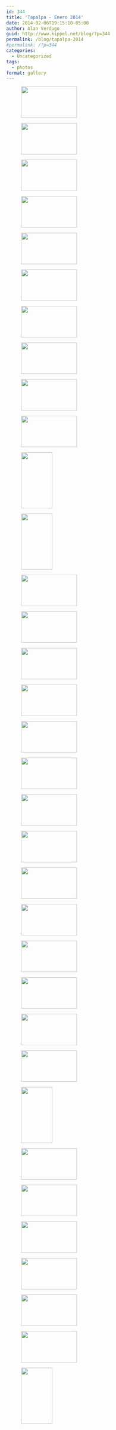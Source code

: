 ```yaml
---
id: 344
title: 'Tapalpa - Enero 2014'
date: 2014-02-06T19:15:10-05:00
author: Alan Verdugo
guid: http://www.kippel.net/blog/?p=344
permalink: /blog/tapalpa-2014
#permalink: /?p=344
categories:
  - Uncategorized
tags:
  - photos
format: gallery
---
```

<div id='gallery-2' class='gallery galleryid-344 gallery-columns-3 gallery-size-thumbnail'>
  <figure class='gallery-item'> 
  
  <div class='gallery-icon landscape'>
    <a href='http://www.kippel.net/blog/?attachment_id=302'><img width="150" height="84" src="https://raw.githubusercontent.com/alanverdugo/alanverdugo.github.io/master/wp-content/uploads/2014/02/20140125_001m.jpg" class="attachment-thumbnail size-thumbnail" alt="" /></a>
  </div></figure><figure class='gallery-item'> 
  
  <div class='gallery-icon landscape'>
    <a href='http://www.kippel.net/blog/?attachment_id=304'><img width="150" height="84" src="https://raw.githubusercontent.com/alanverdugo/alanverdugo.github.io/master/wp-content/uploads/2014/02/20140125_003m.jpg" class="attachment-thumbnail size-thumbnail" alt="" /></a>
  </div></figure><figure class='gallery-item'> 
  
  <div class='gallery-icon landscape'>
    <a href='http://www.kippel.net/blog/?attachment_id=305'><img width="150" height="84" src="https://raw.githubusercontent.com/alanverdugo/alanverdugo.github.io/master/wp-content/uploads/2014/02/20140125_004m.jpg" class="attachment-thumbnail size-thumbnail" alt="" /></a>
  </div></figure><figure class='gallery-item'> 
  
  <div class='gallery-icon landscape'>
    <a href='http://www.kippel.net/blog/?attachment_id=306'><img width="150" height="84" src="https://raw.githubusercontent.com/alanverdugo/alanverdugo.github.io/master/wp-content/uploads/2014/02/20140125_005m.jpg" class="attachment-thumbnail size-thumbnail" alt="" /></a>
  </div></figure><figure class='gallery-item'> 
  
  <div class='gallery-icon landscape'>
    <a href='http://www.kippel.net/blog/?attachment_id=307'><img width="150" height="84" src="https://raw.githubusercontent.com/alanverdugo/alanverdugo.github.io/master/wp-content/uploads/2014/02/20140125_006m.jpg" class="attachment-thumbnail size-thumbnail" alt="" /></a>
  </div></figure><figure class='gallery-item'> 
  
  <div class='gallery-icon landscape'>
    <a href='http://www.kippel.net/blog/?attachment_id=316'><img width="150" height="84" src="https://raw.githubusercontent.com/alanverdugo/alanverdugo.github.io/master/wp-content/uploads/2014/02/20140126_006m.jpg" class="attachment-thumbnail size-thumbnail" alt="" /></a>
  </div></figure><figure class='gallery-item'> 
  
  <div class='gallery-icon landscape'>
    <a href='http://www.kippel.net/blog/?attachment_id=315'><img width="150" height="84" src="https://raw.githubusercontent.com/alanverdugo/alanverdugo.github.io/master/wp-content/uploads/2014/02/20140126_005m.jpg" class="attachment-thumbnail size-thumbnail" alt="" /></a>
  </div></figure><figure class='gallery-item'> 
  
  <div class='gallery-icon landscape'>
    <a href='http://www.kippel.net/blog/?attachment_id=314'><img width="150" height="84" src="https://raw.githubusercontent.com/alanverdugo/alanverdugo.github.io/master/wp-content/uploads/2014/02/20140126_004m.jpg" class="attachment-thumbnail size-thumbnail" alt="" /></a>
  </div></figure><figure class='gallery-item'> 
  
  <div class='gallery-icon landscape'>
    <a href='http://www.kippel.net/blog/?attachment_id=313'><img width="150" height="84" src="https://raw.githubusercontent.com/alanverdugo/alanverdugo.github.io/master/wp-content/uploads/2014/02/20140126_003m.jpg" class="attachment-thumbnail size-thumbnail" alt="" /></a>
  </div></figure><figure class='gallery-item'> 
  
  <div class='gallery-icon landscape'>
    <a href='http://www.kippel.net/blog/?attachment_id=312'><img width="150" height="84" src="https://raw.githubusercontent.com/alanverdugo/alanverdugo.github.io/master/wp-content/uploads/2014/02/20140125_014m.jpg" class="attachment-thumbnail size-thumbnail" alt="" /></a>
  </div></figure><figure class='gallery-item'> 
  
  <div class='gallery-icon portrait'>
    <a href='http://www.kippel.net/blog/?attachment_id=311'><img width="84" height="150" src="https://raw.githubusercontent.com/alanverdugo/alanverdugo.github.io/master/wp-content/uploads/2014/02/20140125_013m.jpg" class="attachment-thumbnail size-thumbnail" alt="" /></a>
  </div></figure><figure class='gallery-item'> 
  
  <div class='gallery-icon portrait'>
    <a href='http://www.kippel.net/blog/?attachment_id=310'><img width="84" height="150" src="https://raw.githubusercontent.com/alanverdugo/alanverdugo.github.io/master/wp-content/uploads/2014/02/20140125_012m.jpg" class="attachment-thumbnail size-thumbnail" alt="" /></a>
  </div></figure><figure class='gallery-item'> 
  
  <div class='gallery-icon landscape'>
    <a href='http://www.kippel.net/blog/?attachment_id=308'><img width="150" height="84" src="https://raw.githubusercontent.com/alanverdugo/alanverdugo.github.io/master/wp-content/uploads/2014/02/20140125_007m.jpg" class="attachment-thumbnail size-thumbnail" alt="" /></a>
  </div></figure><figure class='gallery-item'> 
  
  <div class='gallery-icon landscape'>
    <a href='http://www.kippel.net/blog/?attachment_id=317'><img width="150" height="84" src="https://raw.githubusercontent.com/alanverdugo/alanverdugo.github.io/master/wp-content/uploads/2014/02/20140126_007m.jpg" class="attachment-thumbnail size-thumbnail" alt="" /></a>
  </div></figure><figure class='gallery-item'> 
  
  <div class='gallery-icon landscape'>
    <a href='http://www.kippel.net/blog/?attachment_id=319'><img width="150" height="84" src="https://raw.githubusercontent.com/alanverdugo/alanverdugo.github.io/master/wp-content/uploads/2014/02/20140126_009m.jpg" class="attachment-thumbnail size-thumbnail" alt="" /></a>
  </div></figure><figure class='gallery-item'> 
  
  <div class='gallery-icon landscape'>
    <a href='http://www.kippel.net/blog/?attachment_id=320'><img width="150" height="84" src="https://raw.githubusercontent.com/alanverdugo/alanverdugo.github.io/master/wp-content/uploads/2014/02/20140126_010m.jpg" class="attachment-thumbnail size-thumbnail" alt="" /></a>
  </div></figure><figure class='gallery-item'> 
  
  <div class='gallery-icon landscape'>
    <a href='http://www.kippel.net/blog/?attachment_id=321'><img width="150" height="84" src="https://raw.githubusercontent.com/alanverdugo/alanverdugo.github.io/master/wp-content/uploads/2014/02/20140126_011m.jpg" class="attachment-thumbnail size-thumbnail" alt="" /></a>
  </div></figure><figure class='gallery-item'> 
  
  <div class='gallery-icon landscape'>
    <a href='http://www.kippel.net/blog/?attachment_id=322'><img width="150" height="84" src="https://raw.githubusercontent.com/alanverdugo/alanverdugo.github.io/master/wp-content/uploads/2014/02/20140126_012m.jpg" class="attachment-thumbnail size-thumbnail" alt="" /></a>
  </div></figure><figure class='gallery-item'> 
  
  <div class='gallery-icon landscape'>
    <a href='http://www.kippel.net/blog/?attachment_id=323'><img width="150" height="84" src="https://raw.githubusercontent.com/alanverdugo/alanverdugo.github.io/master/wp-content/uploads/2014/02/20140126_013m.jpg" class="attachment-thumbnail size-thumbnail" alt="" /></a>
  </div></figure><figure class='gallery-item'> 
  
  <div class='gallery-icon landscape'>
    <a href='http://www.kippel.net/blog/?attachment_id=325'><img width="150" height="84" src="https://raw.githubusercontent.com/alanverdugo/alanverdugo.github.io/master/wp-content/uploads/2014/02/20140126_015m.jpg" class="attachment-thumbnail size-thumbnail" alt="" /></a>
  </div></figure><figure class='gallery-item'> 
  
  <div class='gallery-icon landscape'>
    <a href='http://www.kippel.net/blog/?attachment_id=332'><img width="150" height="84" src="https://raw.githubusercontent.com/alanverdugo/alanverdugo.github.io/master/wp-content/uploads/2014/02/20140126_022m.jpg" class="attachment-thumbnail size-thumbnail" alt="" /></a>
  </div></figure><figure class='gallery-item'> 
  
  <div class='gallery-icon landscape'>
    <a href='http://www.kippel.net/blog/?attachment_id=331'><img width="150" height="84" src="https://raw.githubusercontent.com/alanverdugo/alanverdugo.github.io/master/wp-content/uploads/2014/02/20140126_021m.jpg" class="attachment-thumbnail size-thumbnail" alt="" /></a>
  </div></figure><figure class='gallery-item'> 
  
  <div class='gallery-icon landscape'>
    <a href='http://www.kippel.net/blog/?attachment_id=330'><img width="150" height="84" src="https://raw.githubusercontent.com/alanverdugo/alanverdugo.github.io/master/wp-content/uploads/2014/02/20140126_020m.jpg" class="attachment-thumbnail size-thumbnail" alt="" /></a>
  </div></figure><figure class='gallery-item'> 
  
  <div class='gallery-icon landscape'>
    <a href='http://www.kippel.net/blog/?attachment_id=329'><img width="150" height="84" src="https://raw.githubusercontent.com/alanverdugo/alanverdugo.github.io/master/wp-content/uploads/2014/02/20140126_019m.jpg" class="attachment-thumbnail size-thumbnail" alt="" /></a>
  </div></figure><figure class='gallery-item'> 
  
  <div class='gallery-icon landscape'>
    <a href='http://www.kippel.net/blog/?attachment_id=326'><img width="150" height="84" src="https://raw.githubusercontent.com/alanverdugo/alanverdugo.github.io/master/wp-content/uploads/2014/02/20140126_016m.jpg" class="attachment-thumbnail size-thumbnail" alt="" /></a>
  </div></figure><figure class='gallery-item'> 
  
  <div class='gallery-icon landscape'>
    <a href='http://www.kippel.net/blog/?attachment_id=335'><img width="150" height="84" src="https://raw.githubusercontent.com/alanverdugo/alanverdugo.github.io/master/wp-content/uploads/2014/02/20140126_025m.jpg" class="attachment-thumbnail size-thumbnail" alt="" /></a>
  </div></figure><figure class='gallery-item'> 
  
  <div class='gallery-icon portrait'>
    <a href='http://www.kippel.net/blog/?attachment_id=336'><img width="84" height="150" src="https://raw.githubusercontent.com/alanverdugo/alanverdugo.github.io/master/wp-content/uploads/2014/02/20140126_026m.jpg" class="attachment-thumbnail size-thumbnail" alt="" /></a>
  </div></figure><figure class='gallery-item'> 
  
  <div class='gallery-icon landscape'>
    <a href='http://www.kippel.net/blog/?attachment_id=337'><img width="150" height="84" src="https://raw.githubusercontent.com/alanverdugo/alanverdugo.github.io/master/wp-content/uploads/2014/02/20140126_027m.jpg" class="attachment-thumbnail size-thumbnail" alt="" /></a>
  </div></figure><figure class='gallery-item'> 
  
  <div class='gallery-icon landscape'>
    <a href='http://www.kippel.net/blog/?attachment_id=338'><img width="150" height="84" src="https://raw.githubusercontent.com/alanverdugo/alanverdugo.github.io/master/wp-content/uploads/2014/02/20140126_028m.jpg" class="attachment-thumbnail size-thumbnail" alt="" /></a>
  </div></figure><figure class='gallery-item'> 
  
  <div class='gallery-icon landscape'>
    <a href='http://www.kippel.net/blog/?attachment_id=339'><img width="150" height="84" src="https://raw.githubusercontent.com/alanverdugo/alanverdugo.github.io/master/wp-content/uploads/2014/02/20140126_029m.jpg" class="attachment-thumbnail size-thumbnail" alt="" /></a>
  </div></figure><figure class='gallery-item'> 
  
  <div class='gallery-icon landscape'>
    <a href='http://www.kippel.net/blog/?attachment_id=340'><img width="150" height="84" src="https://raw.githubusercontent.com/alanverdugo/alanverdugo.github.io/master/wp-content/uploads/2014/02/20140126_030m.jpg" class="attachment-thumbnail size-thumbnail" alt="" /></a>
  </div></figure><figure class='gallery-item'> 
  
  <div class='gallery-icon landscape'>
    <a href='http://www.kippel.net/blog/?attachment_id=341'><img width="150" height="84" src="https://raw.githubusercontent.com/alanverdugo/alanverdugo.github.io/master/wp-content/uploads/2014/02/20140126_031m.jpg" class="attachment-thumbnail size-thumbnail" alt="" /></a>
  </div></figure><figure class='gallery-item'> 
  
  <div class='gallery-icon landscape'>
    <a href='http://www.kippel.net/blog/?attachment_id=342'><img width="150" height="84" src="https://raw.githubusercontent.com/alanverdugo/alanverdugo.github.io/master/wp-content/uploads/2014/02/20140126_032m.jpg" class="attachment-thumbnail size-thumbnail" alt="" /></a>
  </div></figure><figure class='gallery-item'> 
  
  <div class='gallery-icon portrait'>
    <a href='http://www.kippel.net/blog/?attachment_id=343'><img width="84" height="150" src="https://raw.githubusercontent.com/alanverdugo/alanverdugo.github.io/master/wp-content/uploads/2014/02/20140126_033m.jpg" class="attachment-thumbnail size-thumbnail" alt="" /></a>
  </div></figure>
</div>
